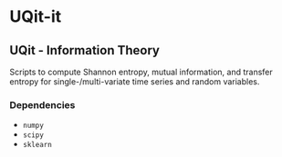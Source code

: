 # UQit-it
## UQit - Information Theory

Scripts to compute Shannon entropy, mutual information, and transfer entropy for single-/multi-variate time series and random variables. 

### Dependencies
* `numpy`
* `scipy`
* `sklearn`

